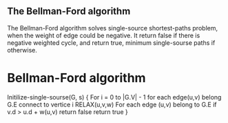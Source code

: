 

## The Bellman-Ford algorithm ##
The Bellman-Ford algorithm solves single-source shortest-paths problem, when the weight of edge could be negative. It return false if there is negative weighted cycle, and return true, minimum single-sourse paths if otherwise. 

# Bellman-Ford algorithm
Initilize-single-sourse(G, s) {
    For i = 0 to |G.V| - 1
        for each edge(u,v) belong G.E connect to vertice i
            RELAX(u,v,w)
    For each edge (u,v) belong to G.E
        if v.d > u.d + w(u,v)
            return false
    return true
}


